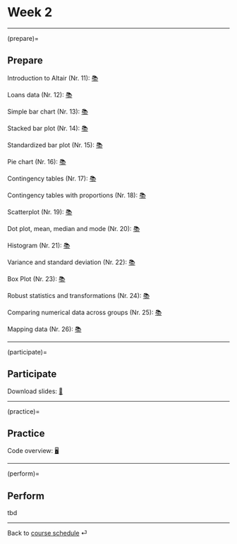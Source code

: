 # Week 2


---

(prepare)=
## Prepare

Introduction to Altair (Nr. 11): [📚](https://uwdata.github.io/visualization-curriculum/altair_introduction.html)

Loans data (Nr. 12): [📚](https://openintro-ims.netlify.app/explore-categorical.html#explore-categorical)

Simple bar chart (Nr. 13): [📚](https://openintro-ims.netlify.app/explore-categorical.html#contingency-tables-and-bar-plots)

Stacked bar plot (Nr. 14): [📚](https://openintro-ims.netlify.app/explore-categorical.html#bar-plots-with-two-variables)

Standardized bar plot (Nr. 15): [📚](https://openintro-ims.netlify.app/explore-categorical.html#bar-plots-with-two-variables)

Pie chart (Nr. 16): [📚](https://openintro-ims.netlify.app/explore-categorical.html#pie-charts)

Contingency tables (Nr. 17): [📚](https://openintro-ims.netlify.app/explore-categorical.html#contingency-tables-and-bar-plots)

Contingency tables with proportions (Nr. 18): [📚](https://openintro-ims.netlify.app/explore-categorical.html#row-and-column-proportions)

Scatterplot (Nr. 19): [📚](https://openintro-ims.netlify.app/explore-numerical.html#scatterplots)

Dot plot, mean, median and mode (Nr. 20): [📚](https://openintro-ims.netlify.app/explore-numerical.html#dotplots)

Histogram  (Nr. 21): [📚](https://openintro-ims.netlify.app/explore-numerical.html#histograms)

Variance and standard deviation (Nr. 22): [📚](https://openintro-ims.netlify.app/explore-numerical.html#histograms)

Box Plot (Nr. 23): [📚](https://openintro-ims.netlify.app/explore-numerical.html#boxplots)

Robust statistics and transformations (Nr. 24): [📚](https://openintro-ims.netlify.app/explore-numerical.html#robust-statistics)

Comparing numerical data across groups (Nr. 25): [📚](https://openintro-ims.netlify.app/explore-categorical.html#comparing-numerical-data-across-groups)

Mapping data (Nr. 26): [📚](https://openintro-ims.netlify.app/explore-numerical.html#mapping-data)



---

(participate)=
## Participate


Download slides: [📑](https://drive.google.com/file/d/1-hVUAW4V6y0Jlw-_4Zmk0nJmF9iT1s5f/view?usp=sharing)


---

(practice)=
## Practice

Code overview: [🖥](../code/code-overview.md)


---


(perform)=
## Perform

tbd




---

Back to [course schedule](../docs/course-schedule.md) ⏎
